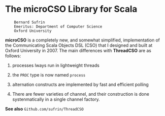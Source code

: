 

# The microCSO Library for Scala

        Bernard Sufrin
        Emeritus: Department of Computer Science
        Oxford University

**microCSO** is a completely new, and somewhat simplified, implementation
of the Communicating Scala Objects DSL (CSO) that I designed and
built at Oxford University in 2007. The main differences with **ThreadCSO**
are as follows:

  1. processes lways run in lightweight threads

  2. the `PROC` type is now named `process`

  3. alternation constructs are implemented by fast and efficient polling

  4. There are fewer varieties of channel, and their construction is
  done systenmatically in a single channel factory.

**See also** `Github.com/sufrin/ThreadCSO`

